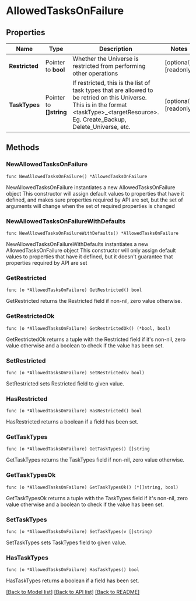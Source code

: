 # AllowedTasksOnFailure

## Properties

Name | Type | Description | Notes
------------ | ------------- | ------------- | -------------
**Restricted** | Pointer to **bool** | Whether the Universe is restricted from performing other operations | [optional] [readonly] 
**TaskTypes** | Pointer to **[]string** | If restricted, this is the list of task types that are allowed to be retried on this Universe. This  is in the format &lt;taskType&gt;_&lt;targetResource&gt;. Eg. Create_Backup, Delete_Universe, etc. | [optional] [readonly] 

## Methods

### NewAllowedTasksOnFailure

`func NewAllowedTasksOnFailure() *AllowedTasksOnFailure`

NewAllowedTasksOnFailure instantiates a new AllowedTasksOnFailure object
This constructor will assign default values to properties that have it defined,
and makes sure properties required by API are set, but the set of arguments
will change when the set of required properties is changed

### NewAllowedTasksOnFailureWithDefaults

`func NewAllowedTasksOnFailureWithDefaults() *AllowedTasksOnFailure`

NewAllowedTasksOnFailureWithDefaults instantiates a new AllowedTasksOnFailure object
This constructor will only assign default values to properties that have it defined,
but it doesn't guarantee that properties required by API are set

### GetRestricted

`func (o *AllowedTasksOnFailure) GetRestricted() bool`

GetRestricted returns the Restricted field if non-nil, zero value otherwise.

### GetRestrictedOk

`func (o *AllowedTasksOnFailure) GetRestrictedOk() (*bool, bool)`

GetRestrictedOk returns a tuple with the Restricted field if it's non-nil, zero value otherwise
and a boolean to check if the value has been set.

### SetRestricted

`func (o *AllowedTasksOnFailure) SetRestricted(v bool)`

SetRestricted sets Restricted field to given value.

### HasRestricted

`func (o *AllowedTasksOnFailure) HasRestricted() bool`

HasRestricted returns a boolean if a field has been set.

### GetTaskTypes

`func (o *AllowedTasksOnFailure) GetTaskTypes() []string`

GetTaskTypes returns the TaskTypes field if non-nil, zero value otherwise.

### GetTaskTypesOk

`func (o *AllowedTasksOnFailure) GetTaskTypesOk() (*[]string, bool)`

GetTaskTypesOk returns a tuple with the TaskTypes field if it's non-nil, zero value otherwise
and a boolean to check if the value has been set.

### SetTaskTypes

`func (o *AllowedTasksOnFailure) SetTaskTypes(v []string)`

SetTaskTypes sets TaskTypes field to given value.

### HasTaskTypes

`func (o *AllowedTasksOnFailure) HasTaskTypes() bool`

HasTaskTypes returns a boolean if a field has been set.


[[Back to Model list]](../README.md#documentation-for-models) [[Back to API list]](../README.md#documentation-for-api-endpoints) [[Back to README]](../README.md)


